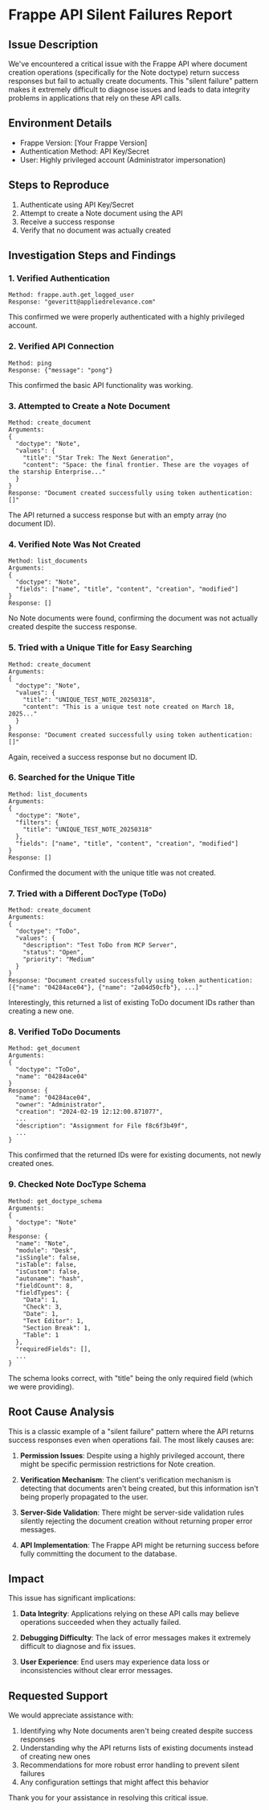 # Frappe API Silent Failures Report

## Issue Description

We've encountered a critical issue with the Frappe API where document creation operations (specifically for the Note doctype) return success responses but fail to actually create documents. This "silent failure" pattern makes it extremely difficult to diagnose issues and leads to data integrity problems in applications that rely on these API calls.

## Environment Details

- Frappe Version: [Your Frappe Version]
- Authentication Method: API Key/Secret
- User: Highly privileged account (Administrator impersonation)

## Steps to Reproduce

1. Authenticate using API Key/Secret
2. Attempt to create a Note document using the API
3. Receive a success response
4. Verify that no document was actually created

## Investigation Steps and Findings

### 1. Verified Authentication

```
Method: frappe.auth.get_logged_user
Response: "geveritt@appliedrelevance.com"
```

This confirmed we were properly authenticated with a highly privileged account.

### 2. Verified API Connection

```
Method: ping
Response: {"message": "pong"}
```

This confirmed the basic API functionality was working.

### 3. Attempted to Create a Note Document

```
Method: create_document
Arguments:
{
  "doctype": "Note",
  "values": {
    "title": "Star Trek: The Next Generation",
    "content": "Space: the final frontier. These are the voyages of the starship Enterprise..."
  }
}
Response: "Document created successfully using token authentication: []"
```

The API returned a success response but with an empty array (no document ID).

### 4. Verified Note Was Not Created

```
Method: list_documents
Arguments:
{
  "doctype": "Note",
  "fields": ["name", "title", "content", "creation", "modified"]
}
Response: []
```

No Note documents were found, confirming the document was not actually created despite the success response.

### 5. Tried with a Unique Title for Easy Searching

```
Method: create_document
Arguments:
{
  "doctype": "Note",
  "values": {
    "title": "UNIQUE_TEST_NOTE_20250318",
    "content": "This is a unique test note created on March 18, 2025..."
  }
}
Response: "Document created successfully using token authentication: []"
```

Again, received a success response but no document ID.

### 6. Searched for the Unique Title

```
Method: list_documents
Arguments:
{
  "doctype": "Note",
  "filters": {
    "title": "UNIQUE_TEST_NOTE_20250318"
  },
  "fields": ["name", "title", "content", "creation", "modified"]
}
Response: []
```

Confirmed the document with the unique title was not created.

### 7. Tried with a Different DocType (ToDo)

```
Method: create_document
Arguments:
{
  "doctype": "ToDo",
  "values": {
    "description": "Test ToDo from MCP Server",
    "status": "Open",
    "priority": "Medium"
  }
}
Response: "Document created successfully using token authentication: [{"name": "04284ace04"}, {"name": "2a04d50cfb"}, ...]"
```

Interestingly, this returned a list of existing ToDo document IDs rather than creating a new one.

### 8. Verified ToDo Documents

```
Method: get_document
Arguments:
{
  "doctype": "ToDo",
  "name": "04284ace04"
}
Response: {
  "name": "04284ace04",
  "owner": "Administrator",
  "creation": "2024-02-19 12:12:00.871077",
  ...
  "description": "Assignment for File f8c6f3b49f",
  ...
}
```

This confirmed that the returned IDs were for existing documents, not newly created ones.

### 9. Checked Note DocType Schema

```
Method: get_doctype_schema
Arguments:
{
  "doctype": "Note"
}
Response: {
  "name": "Note",
  "module": "Desk",
  "isSingle": false,
  "isTable": false,
  "isCustom": false,
  "autoname": "hash",
  "fieldCount": 8,
  "fieldTypes": {
    "Data": 1,
    "Check": 3,
    "Date": 1,
    "Text Editor": 1,
    "Section Break": 1,
    "Table": 1
  },
  "requiredFields": [],
  ...
}
```

The schema looks correct, with "title" being the only required field (which we were providing).

## Root Cause Analysis

This is a classic example of a "silent failure" pattern where the API returns success responses even when operations fail. The most likely causes are:

1. **Permission Issues**: Despite using a highly privileged account, there might be specific permission restrictions for Note creation.

2. **Verification Mechanism**: The client's verification mechanism is detecting that documents aren't being created, but this information isn't being properly propagated to the user.

3. **Server-Side Validation**: There might be server-side validation rules silently rejecting the document creation without returning proper error messages.

4. **API Implementation**: The Frappe API might be returning success before fully committing the document to the database.

## Impact

This issue has significant implications:

1. **Data Integrity**: Applications relying on these API calls may believe operations succeeded when they actually failed.

2. **Debugging Difficulty**: The lack of error messages makes it extremely difficult to diagnose and fix issues.

3. **User Experience**: End users may experience data loss or inconsistencies without clear error messages.

## Requested Support

We would appreciate assistance with:

1. Identifying why Note documents aren't being created despite success responses
2. Understanding why the API returns lists of existing documents instead of creating new ones
3. Recommendations for more robust error handling to prevent silent failures
4. Any configuration settings that might affect this behavior

Thank you for your assistance in resolving this critical issue.